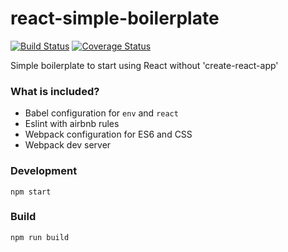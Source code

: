 # react-simple-boilerplate

[![Build Status](https://travis-ci.org/jstreats/react-simple-boilerplate.svg?branch=master)](https://travis-ci.org/jstreats/react-simple-boilerplate)
[![Coverage Status](https://coveralls.io/repos/github/jstreats/react-simple-boilerplate/badge.svg?branch=master)](https://coveralls.io/github/jstreats/react-simple-boilerplate?branch=master)

Simple boilerplate to start using React without 'create-react-app'

### What is included?
- Babel configuration for `env` and `react`
- Eslint with airbnb rules
- Webpack configuration for ES6 and CSS
- Webpack dev server

### Development
```
npm start
```

### Build
```
npm run build
```
